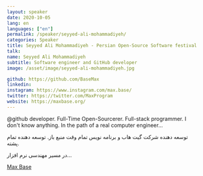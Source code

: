 ```yaml
---
layout: speaker
date: 2020-10-05
lang: en
languages: ["en"]
permalink: /speaker/seyyed-ali-mohammadiyeh/
categories: Speaker
title: Seyyed Ali Mohammadiyeh - Persian Open-Source Software festival
talk:
name: Seyyed Ali Mohammadiyeh
subtitle: Software engineer and GitHub developer
image: /asset/image/seyyed-ali-mohammadiyeh.jpg

github: https://github.com/BaseMax
linkedin:
instagram: https://www.instagram.com/max.base/
twitter: https://twitter.com/MaxProgram
website: https://maxbase.org/
---
```


@github developer. Full-Time Open-Sourcerer. Full-stack programmer. I don't know anything. In the path of a real computer engineer...

توسعه دهنده شرکت گیت هاب و برنامه نویس تمام وقت منبع باز. توسعه دهنده تمام پشته.

در مسیر مهندسی نرم افزار...

[Max Base](https://maxbase.org/)
